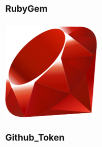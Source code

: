 # RubyGem
# ![Ruby](https://raw.githubusercontent.com/rosemariepahayo11/Ruby/main/%E2%9C%A8%24RubyGems%E2%9C%A8.png)
# Github_Token
